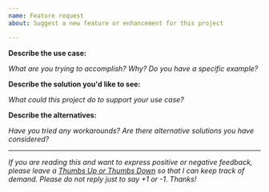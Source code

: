 ```yaml
---
name: Feature request
about: Suggest a new feature or enhancement for this project

---
```


**Describe the use case:**

_What are you trying to accomplish? Why? Do you have a specific example?_

**Describe the solution you'd like to see:**

_What could this project do to support your use case?_

**Describe the alternatives:**

_Have you tried any workarounds? Are there alternative solutions you have considered?_

---

_If you are reading this and want to express positive or negative feedback, please leave a [Thumbs Up or Thumbs Down](https://blog.github.com/2016-03-10-add-reactions-to-pull-requests-issues-and-comments/) so that I can keep track of demand. Please do not reply just to say +1 or -1. Thanks!_
